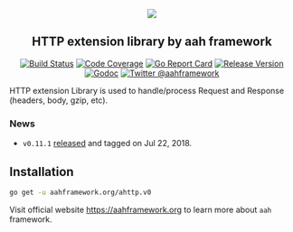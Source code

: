 <p align="center">
  <img src="https://cdn.aahframework.org/assets/img/aah-logo-64x64.png" />
  <h2 align="center">HTTP extension library by aah framework</h2>
</p>
<p align="center">
  <p align="center"><a href="https://travis-ci.org/go-aah/ahttp"><img src="https://travis-ci.org/go-aah/ahttp.svg?branch=master" alt="Build Status"></a> <a href="https://codecov.io/gh/go-aah/ahttp/branch/master"><img src="https://codecov.io/gh/go-aah/ahttp/branch/master/graph/badge.svg" alt="Code Coverage"></a> <a href="https://goreportcard.com/report/aahframework.org/ahttp.v0"><img src="https://goreportcard.com/badge/aahframework.org/ahttp.v0" alt="Go Report Card"></a> <a href="https://github.com/go-aah/ahttp/releases/latest"><img src="https://img.shields.io/badge/version-0.11.1-blue.svg" alt="Release Version"></a> <a href="https://godoc.org/aahframework.org/ahttp.v0"><img src="https://godoc.org/aahframework.org/ahttp.v0?status.svg" alt="Godoc"></a> <a href="https://twitter.com/aahframework"><img src="https://img.shields.io/badge/twitter-@aahframework-55acee.svg" alt="Twitter @aahframework"></a></p>
</p>

HTTP extension Library is used to handle/process Request and Response (headers, body, gzip, etc).

### News

  * `v0.11.1` [released](https://github.com/go-aah/ahttp/releases/latest) and tagged on Jul 22, 2018.

## Installation

```bash
go get -u aahframework.org/ahttp.v0
```

Visit official website https://aahframework.org to learn more about `aah` framework.
